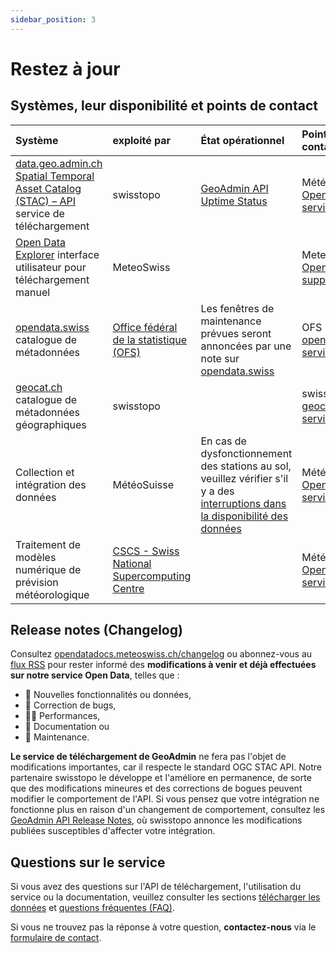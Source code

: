 ```yaml
---
sidebar_position: 3
---
```


# Restez à jour

## Systèmes, leur disponibilité et points de contact

| Système | exploité par | État opérationnel | Point de contact |
|:-------|:------------|:-------------------|:--------------|
| [data.geo.admin.ch Spatial Temporal Asset Catalog (STAC) – API](https://www.geo.admin.ch/fr/interface-rest-api-stac) service de téléchargement | swisstopo | [GeoAdmin API Uptime Status](https://api3.geo.admin.ch/api/status.html) | MétéoSuisse [Open Data services](https://www.meteosuisse.admin.ch/portrait/contact/formulaire-de-contact.html) |
| [Open Data Explorer](https://www.meteosuisse.admin.ch/services-et-publications/applications/ext/telecharger-des-donnees-sans-savoir-coder.html#lang=fr&mdt=normal&pgid=&sid=&col=&di=&tr=&hdr=) interface utilisateur pour téléchargement manuel | MeteoSwiss |     | MeteoSwiss [Open Data support](https://www.meteoswiss.admin.ch/about-us/contact/contact-form.html) |
| [opendata.swiss](https://opendata.swiss/fr/organization/bundesamt-fur-meteorologie-und-klimatologie-meteoschweiz) catalogue de métadonnées | [Office fédéral de la statistique (OFS)](https://www.bfs.admin.ch/bfs/fr/home.html) | Les fenêtres de maintenance prévues seront annoncées par une note sur [opendata.swiss](https://opendata.swiss) | OFS [opendata.swiss services](https://opendata.swiss/fr/contact) |
| [geocat.ch](https://www.geocat.ch/datahub/organization/Office%20f%C3%A9d%C3%A9ral%20de%20m%C3%A9t%C3%A9orologie%20et%20climatologie%20M%C3%A9t%C3%A9oSuisse) catalogue de métadonnées géographiques  | swisstopo |     | swisstopo [geocat.ch services](https://info.geocat.ch/fr/contacts) |
| Collection et intégration des données | MétéoSuisse | En cas de dysfonctionnement des stations au sol, veuillez vérifier s'il y a des [interruptions dans la disponibilité des données](https://www.meteosuisse.admin.ch/services-et-publications/applications/disponibilite-des-donnees.html) | MétéoSuisse [Open Data services](https://www.meteosuisse.admin.ch/portrait/contact/formulaire-de-contact.html) |
| Traitement de modèles numérique de prévision météorologique | [CSCS - Swiss National Supercomputing Centre](https://www.cscs.ch/services/contractual-partners) |     | MétéoSuisse [Open Data services](https://www.meteosuisse.admin.ch/portrait/contact/formulaire-de-contact.html) |


## Release notes (Changelog)

Consultez [opendatadocs.meteoswiss.ch/changelog](https://opendatadocs.meteoswiss.ch/changelog) ou abonnez-vous au [flux RSS](https://opendatadocs.meteoswiss.ch/changelog/rss.xml) pour rester informé des **modifications à venir et déjà effectuées sur notre service Open Data**, telles que :
- 🚀 Nouvelles fonctionnalités ou données,
- 🐛 Correction de bugs,
- 🏃‍♀️ Performances,
- 📝 Documentation ou
- 🔧 Maintenance.

**Le service de téléchargement de GeoAdmin** ne fera pas l'objet de modifications importantes, car il respecte le standard OGC STAC API. Notre partenaire swisstopo le développe et l'améliore en permanence, de sorte que des modifications mineures et des corrections de bogues peuvent modifier le comportement de l'API. Si vous pensez que votre intégration ne fonctionne plus en raison d'un changement de comportement, consultez les [GeoAdmin API Release Notes](https://api3.geo.admin.ch/releasenotes/index.html), où swisstopo annonce les modifications publiées susceptibles d'affecter votre intégration.


## Questions sur le service

Si vous avez des questions sur l'API de téléchargement, l'utilisation du service ou la documentation, veuillez consulter les sections [télécharger les données](/general/download) et [questions fréquentes (FAQ)](/general/faq).

Si vous ne trouvez pas la réponse à votre question, **contactez-nous** via le [formulaire de contact](https://www.meteosuisse.admin.ch/portrait/contact/formulaire-de-contact.html).
